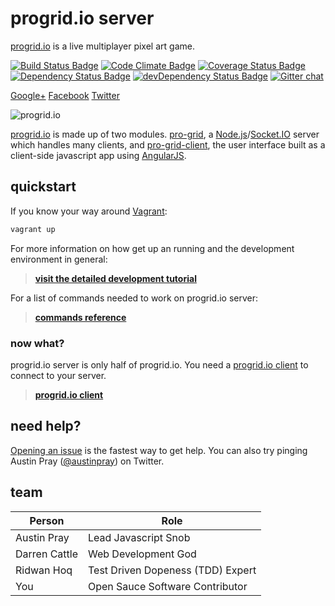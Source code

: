 progrid.io server
===
[progrid.io][] is a live multiplayer pixel art game.

[![Build Status Badge][]][Build Status]
[![Code Climate Badge][]][Code Climate]
[![Coverage Status Badge][]][Coverage Status]
[![Dependency Status Badge][]][Dependency Status]
[![devDependency Status Badge][]][devDependency Status]
[![Gitter chat][gitter badge]][gitter]

[Google+](https://plus.google.com/+ProgridIoofficial) 
[Facebook](https://www.facebook.com/ProGrid)
[Twitter](https://twitter.com/Pro_Grid)

![progrid.io][progrid gif]

[progrid.io][] is made up of two modules. [pro-grid][], a [Node.js][]/[Socket.IO][] server
which handles many clients, and [pro-grid-client][], the user interface built as
a client-side javascript app using [AngularJS][]. 

## quickstart
If you know your way around [Vagrant][]:

```bash
vagrant up
```

For more information on how get up an running and the development environment in
general:

>[**visit the detailed development tutorial**][dev instructions]

For a list of commands needed to work on progrid.io server:

>[**commands reference**][commands link] 

### now what?
progrid.io server is only half of progrid.io. You need a 
[progrid.io client][pro-grid-client] 
to connect to your server.

>[**progrid.io client**][pro-grid-client]

## need help?
[Opening an issue][new issue] is the fastest way to get help. You can also try
pinging Austin Pray ([@austinpray][]) on Twitter.

## team

Person | Role
--- | ---
Austin Pray | Lead Javascript Snob
Darren Cattle | Web Development God
Ridwan Hoq | Test Driven Dopeness (TDD) Expert
You | Open Sauce Software Contributor

[@austinpray]: https://twitter.com/austinpray
[AngularJS]: https://angularjs.org/ "AngularJS"
[Bower]: http://bower.io/ "Bower"
[Build Status Badge]: http://img.shields.io/travis/pro-grid/pro-grid.svg?style=flat
[Build Status]: https://travis-ci.org/pro-grid/pro-grid
[CONTRIBUTING.md]: CONTRIBUTING.md
[Code Climate Badge]: http://img.shields.io/codeclimate/github/pro-grid/pro-grid.svg?style=flat
[Code Climate]: https://codeclimate.com/github/pro-grid/pro-grid
[Coverage Status Badge]: https://img.shields.io/coveralls/pro-grid/pro-grid.svg?style=flat
[Coverage Status]: https://coveralls.io/r/pro-grid/pro-grid?branch=master
[Dependency Status Badge]: http://img.shields.io/david/pro-grid/pro-grid.svg?style=flat
[Dependency Status]: https://david-dm.org/pro-grid/pro-grid
[gitter]: https://gitter.im/pro-grid
[gitter badge]: http://img.shields.io/badge/GITTER-progrid-green.svg?style=flat
[Homebrew]: http://brew.sh/
[Make]: http://www.gnu.org/software/make/
[Makefile]: https://github.com/pro-grid/pro-grid/blob/master/Makefile
[Node.js]: http://nodejs.org/ "Node.js"
[Redis install]: http://redis.io/download
[Redis]: http://redis.io/
[Ruby]: https://www.ruby-lang.org
[Sass]: http://sass-lang.com/ "Sass"
[Socket.IO]: http://socket.io/
[Vagrant]: https://vagrantup.com/
[commands link]: docs/development.md#commands
[dev instructions]: docs/development.md
[devDependency Status Badge]: http://img.shields.io/david/dev/pro-grid/pro-grid.svg?style=flat
[devDependency Status]: https://david-dm.org/pro-grid/pro-grid#info=devDependencies
[gulp]: http://gulpjs.com/ "gulp.js"
[livereload]: https://github.com/intesso/connect-livereload
[new issue]: https://github.com/pro-grid/pro-grid/issues/new
[nvm]: https://github.com/creationix/nvm "Node Version Manager (NVM)"
[pro-grid-client]: http://github.com/pro-grid/pro-grid-client
[pro-grid-utils]: http://github.com/austinpray/pro-grid-utils
[pro-grid]: http://github.com/pro-grid/pro-grid
[progrid gif]: http://i.imgur.com/GiLvpX3.gif
[progrid.io]: http://www.progrid.io "progrid.io"
[rvm]: https://rvm.io/ "Ruby Version Manager (RVM)"
